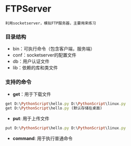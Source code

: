 # FTPServer
`利用socketserver，模拟FTP服务器，主要用来练习`
### 目录结构
* bin：可执行命令（包含客户端，服务端）
* conf：socketserver的配置文件
* db：用户认证文件
* lib：依赖的库和类文件
### 支持的命令
* **get**：用于下载文件
```ruby
get D:\PythonScript\hello.py D:\PythonScript\linux.py
get D:\PythonScript\hello.py (默认存储在桌面)
```
* **put**: 用于上传文件
```ruby
put D:\PythonScript\hello.py D:\PythonScript\linux.py
```
* **command**: 用于执行普通命令
